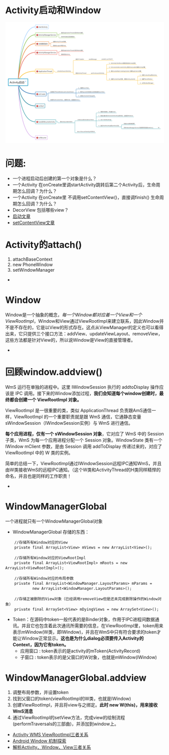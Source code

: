 Activity启动和Window
===

![Activity启动](/Activity%E5%90%AF%E5%8A%A8.png)


# 问题:
* 一个进程启动后创建的第一个对象是什么？
* 一个Activity 在onCreate里调startActivity跳转后第二个Activity后，生命周期怎么回调？为什么？
* 一个Activity 在onCreate里 不调用setContentView()，直接调finish() 生命周期怎么回调？为什么？
* DecorView 包括哪些view？
* [启动文章](https://www.jianshu.com/p/72059201b10a)
* [setContentView文章](https://www.jianshu.com/p/687010ccad66)
 


# Activity的attach()
1. attachBaseContext
2. new PhoneWindow
3. setWindowManager

-
# Window
Window是一个抽象的概念，*每一个Window都对应着一个View和一个ViewRootImpl*，Window和View通过ViewRootImpl来建立联系，因此Window并不是不存在的，它是以View的形式存在。这点从ViewManager的定义也可以看得出来，它只提供三个接口方法：addView、updateViewLayout、removeView，这些方法都是针对View的，所以说Window是View的直接管理者。


-
# 回顾window.addview()
WmS 运行在单独的进程中。这里 IWindowSession 执行的 addtoDisplay 操作应该是 IPC 调用。接下来的Window添加过程，**我们会知道每个window创建时，最终都会创建一个 ViewRootImpl 对象。**

ViewRootImpl 是一很重要的类，类似 ApplicationThread 负责跟AmS通信一样，ViewRootImpl 的一个重要职责就是跟 WmS 通信，它通静态变量 sWindowSession（IWindowSession实例）与 WmS 进行通信。

**每个应用进程，仅有一个 sWindowSession 对象**，它对应了 WmS 中的 Session 子类，WmS 为每一个应用进程分配一个 Session 对象。WindowState 类有一个 IWindow mClient 参数，是由 Session 调用 addToDisplay 传递过来的，对应了 ViewRootImpl 中的 W 类的实例。

简单的总结一下，ViewRootImpl通过IWindowSession远程IPC通知WmS，并且由W类接收WmS的远程IPC通知。（这个W类和ActivityThread的H类同样精悍的命名，并且也是同样的工作职责！

-
# WindowManagerGlobal
一个进程就只有一个WindowManagerGlobal对象

* WindowManagerGlobal 存储的东西：

```
    //存储所有Window对应的View
    private final ArrayList<View> mViews = new ArrayList<View>();

    //存储所有Window对应的ViewRootImpl
    private final ArrayList<ViewRootImpl> mRoots = new ArrayList<ViewRootImpl>();

    //存储所有Window对应的布局参数
    private final ArrayList<WindowManager.LayoutParams> mParams =
            new ArrayList<WindowManager.LayoutParams>();

    //存储正被删除的View对象（已经调用removeView但是还未完成删除操作的Window对象）     
    private final ArraySet<View> mDyingViews = new ArraySet<View>();
```

* Token：在源码中token一般代表的是Binder对象，作用于IPC进程间数据通讯。并且它也包含着此次通讯所需要的信息，在ViewRootImpl里，token用来表示mWindow(W类，即IWindow)，并且在WmS中只有符合要求的token才能让Window正常显示。**这也是为什么dialog必须要传入Activity的Context，因为它有token。**
	* 应用窗口 : token表示的是activity的mToken(ActivityRecord)
	* 子窗口 : token表示的是父窗口的W对象，也就是mWindow(IWindow)

# WindowManagerGlobal.addview
1. 调整布局参数，并设置token
2. 找到父窗口的token(viewRootImpl的W类，也就是IWindow)
3. 创建ViewRootImpl，并且将view与之绑定。**此时 new W(this)，用来接收WmS消息**
4. 通过ViewRootImpl的setView方法，完成view的绘制流程(performTraversals的三部曲)，并添加到window上。


* [Activity WMS ViewRootImpl三者关系](https://blog.csdn.net/kc58236582/article/details/52088224)
* [Android Window 机制探索](https://blog.csdn.net/qian520ao/article/details/78555397)
* [解析Activity、Window、View三者关系](https://www.jianshu.com/p/aa1ffb414f43)

